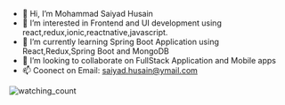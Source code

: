 - 👋 Hi, I’m Mohammad Saiyad Husain
- 👀 I’m interested in Frontend and UI development using react,redux,ionic,reactnative,javascript.
- 🌱 I’m currently learning Spring Boot Application using React,Redux,Spring Boot and MongoDB
- 💞️ I’m looking to collaborate on FullStack Application and Mobile apps
- 📫 Coonect on Email: saiyad.husain@ymail.com 
<img src="https://komarev.com/ghpvc/?username=sydhsn&color=brightgreen" alt="watching_count" />

<!---
sydhsn/sydhsn is a ✨ special ✨ repository because its `README.md` (this file) appears on your GitHub profile.
You can click the Preview link to take a look at your changes.
![](https://hit.yhype.me/github/profile?user_id=36475318)
--->
